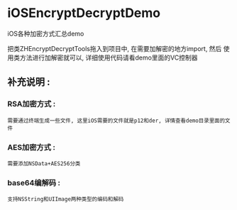 # iOSEncryptDecryptDemo
iOS各种加密方式汇总demo

把类ZHEncryptDecryptTools拖入到项目中, 在需要加解密的地方import, 然后 使用类方法进行加解密就可以, 详细使用代码请看demo里面的VC控制器


## 补充说明 : 
### RSA加密方式 :  
    需要通过终端生成一些文件, 这里iOS需要的文件就是p12和der, 详情查看demo目录里面的文件
    
### AES加密方式 : 
    需要添加NSData+AES256分类
    
### base64编解码 : 
    支持NSString和UIImage两种类型的编码和解码
    
